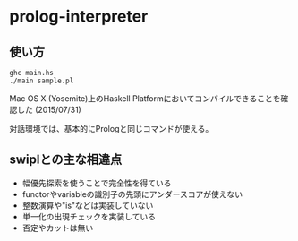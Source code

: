 # prolog-interpreter

## 使い方
```
ghc main.hs
./main sample.pl
```
Mac OS X (Yosemite)上のHaskell Platformにおいてコンパイルできることを確認した (2015/07/31)

対話環境では、基本的にPrologと同じコマンドが使える。

## swiplとの主な相違点
- 幅優先探索を使うことで完全性を得ている
- functorやvariableの識別子の先頭にアンダースコアが使えない
- 整数演算や"is"などは実装していない
- 単一化の出現チェックを実装している
- 否定やカットは無い
